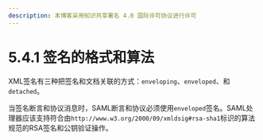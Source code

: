 ```yaml
---
description: 本博客采用知识共享署名 4.0 国际许可协议进行许可
---
```


# 5.4.1 签名的格式和算法

XML签名有三种把签名和文档关联的方式：```enveloping```、```enveloped```、和```detached```。

当签名断言和协议消息时，SAML断言和协议必须使用```enveloped```签名。SAML处理器应该支持符合由```http://www.w3.org/2000/09/xmldsig#rsa-sha1```标识的算法规范的RSA签名和公钥验证操作。

